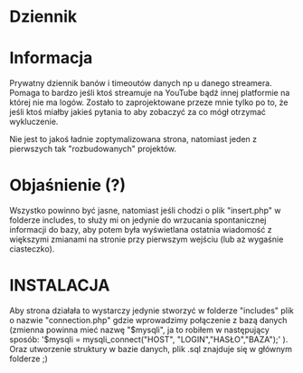 # Dziennik

# Informacja

Prywatny dziennik banów i timeoutów danych np u danego streamera.
Pomaga to bardzo jeśli ktoś streamuje na YouTube bądź innej platformie na której nie ma logów.
Zostało to zaprojektowane przeze mnie tylko po to, że jeśli ktoś miałby jakieś pytania to aby zobaczyć za co mógł otrzymać wykluczenie.

Nie jest to jakoś ładnie zoptymalizowana strona, natomiast jeden z pierwszych tak "rozbudowanych" projektów.

# Objaśnienie (?)

Wszystko powinno być jasne, natomiast jeśli chodzi o plik "insert.php" w folderze includes, to służy mi on jedynie do wrzucania spontanicznej informacji do bazy, aby potem była wyświetlana ostatnia wiadomość z większymi zmianami na stronie przy pierwszym wejściu (lub aż wygaśnie ciasteczko).

# INSTALACJA

Aby strona działała to wystarczy jedynie stworzyć w folderze "includes" plik o nazwie "connection.php" gdzie wprowadzimy połączenie z bazą danych (zmienna powinna mieć nazwę "$mysqli", ja to robiłem w następujący sposób: '$mysqli = mysqli_connect("HOST", "LOGIN","HASŁO","BAZA");' ).
Oraz utworzenie struktury w bazie danych, plik .sql znajduje się w głównym folderze ;)
